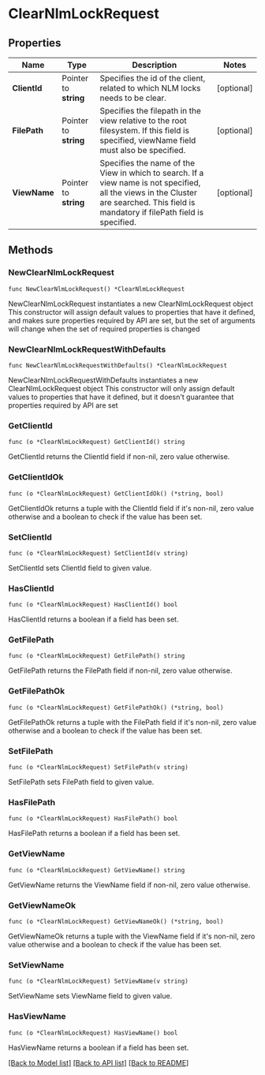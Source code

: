 # ClearNlmLockRequest

## Properties

Name | Type | Description | Notes
------------ | ------------- | ------------- | -------------
**ClientId** | Pointer to **string** | Specifies the id of the client, related to which NLM locks needs to be clear. | [optional] 
**FilePath** | Pointer to **string** | Specifies the filepath in the view relative to the root filesystem. If this field is specified, viewName field must also be specified. | [optional] 
**ViewName** | Pointer to **string** | Specifies the name of the View in which to search. If a view name is not specified, all the views in the Cluster are searched. This field is mandatory if filePath field is specified. | [optional] 

## Methods

### NewClearNlmLockRequest

`func NewClearNlmLockRequest() *ClearNlmLockRequest`

NewClearNlmLockRequest instantiates a new ClearNlmLockRequest object
This constructor will assign default values to properties that have it defined,
and makes sure properties required by API are set, but the set of arguments
will change when the set of required properties is changed

### NewClearNlmLockRequestWithDefaults

`func NewClearNlmLockRequestWithDefaults() *ClearNlmLockRequest`

NewClearNlmLockRequestWithDefaults instantiates a new ClearNlmLockRequest object
This constructor will only assign default values to properties that have it defined,
but it doesn't guarantee that properties required by API are set

### GetClientId

`func (o *ClearNlmLockRequest) GetClientId() string`

GetClientId returns the ClientId field if non-nil, zero value otherwise.

### GetClientIdOk

`func (o *ClearNlmLockRequest) GetClientIdOk() (*string, bool)`

GetClientIdOk returns a tuple with the ClientId field if it's non-nil, zero value otherwise
and a boolean to check if the value has been set.

### SetClientId

`func (o *ClearNlmLockRequest) SetClientId(v string)`

SetClientId sets ClientId field to given value.

### HasClientId

`func (o *ClearNlmLockRequest) HasClientId() bool`

HasClientId returns a boolean if a field has been set.

### GetFilePath

`func (o *ClearNlmLockRequest) GetFilePath() string`

GetFilePath returns the FilePath field if non-nil, zero value otherwise.

### GetFilePathOk

`func (o *ClearNlmLockRequest) GetFilePathOk() (*string, bool)`

GetFilePathOk returns a tuple with the FilePath field if it's non-nil, zero value otherwise
and a boolean to check if the value has been set.

### SetFilePath

`func (o *ClearNlmLockRequest) SetFilePath(v string)`

SetFilePath sets FilePath field to given value.

### HasFilePath

`func (o *ClearNlmLockRequest) HasFilePath() bool`

HasFilePath returns a boolean if a field has been set.

### GetViewName

`func (o *ClearNlmLockRequest) GetViewName() string`

GetViewName returns the ViewName field if non-nil, zero value otherwise.

### GetViewNameOk

`func (o *ClearNlmLockRequest) GetViewNameOk() (*string, bool)`

GetViewNameOk returns a tuple with the ViewName field if it's non-nil, zero value otherwise
and a boolean to check if the value has been set.

### SetViewName

`func (o *ClearNlmLockRequest) SetViewName(v string)`

SetViewName sets ViewName field to given value.

### HasViewName

`func (o *ClearNlmLockRequest) HasViewName() bool`

HasViewName returns a boolean if a field has been set.


[[Back to Model list]](../README.md#documentation-for-models) [[Back to API list]](../README.md#documentation-for-api-endpoints) [[Back to README]](../README.md)


